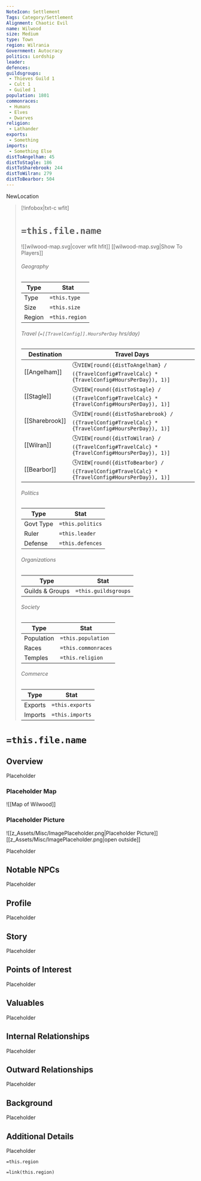```yaml
---
NoteIcon: Settlement
Tags: Category/Settlement
Alignment: Chaotic Evil
name: Wilwood
size: Medium
type: Town
region: Wilrania
Government: Autocracy
politics: Lordship
leader:
defences:
guildsgroups:
 - Thieves Guild 1
 - Cult 1
 - Guiled 1
population: 1801
commonraces:
 - Humans
 - Elves
 - Dwarves
religion:
 - Lathander
exports: 
 - Something
imports: 
 - Something Else
distToAngelham: 45
distToStagle: 186
distToSharebrook: 244
distToWilran: 279
distToBearbor: 504
---
```


NewLocation


> [!infobox|txt-c wfit]
> # `=this.file.name`
> ![[wilwood-map.svg|cover wfit hfit]]
> [[wilwood-map.svg|Show To Players]]
> ###### Geography
> Type |  Stat |
> ---|---|
> Type | `=this.type` |
> Size | `=this.size` |
> Region | `=this.region` |
> 
> ###### Travel (`=[[TravelConfig]].HoursPerDay` hrs/day)
> Destination |  Travel Days  |
> ---|---|
> [[Angelham]] | 🕓`VIEW[round({distToAngelham} / ({TravelConfig#TravelCalc} * {TravelConfig#HoursPerDay}), 1)]` |
> [[Stagle]] | 🕓`VIEW[round({distToStagle} / ({TravelConfig#TravelCalc} * {TravelConfig#HoursPerDay}), 1)]` |
> [[Sharebrook]] | 🕓`VIEW[round({distToSharebrook} / ({TravelConfig#TravelCalc} * {TravelConfig#HoursPerDay}), 1)]` |
> [[Wilran]] | 🕓`VIEW[round({distToWilran} / ({TravelConfig#TravelCalc} * {TravelConfig#HoursPerDay}), 1)]` |
> [[Bearbor]] | 🕓`VIEW[round({distToBearbor} / ({TravelConfig#TravelCalc} * {TravelConfig#HoursPerDay}), 1)]` |
> 
> ###### Politics
> Type |  Stat |
> ---|---|
> Govt Type | `=this.politics` |
> Ruler | `=this.leader` |
> Defense | `=this.defences` |
> 
> ###### Organizations
> Type |  Stat |
> ---|---|
> Guilds & Groups | `=this.guildsgroups` |
> 
> ###### Society
> Type |  Stat |
> ---|---|
> Population | `=this.population` |
> Races | `=this.commonraces` |
> Temples | `=this.religion`  |
> 
> ###### Commerce
> Type |  Stat |
> ---|---|
> Exports | `=this.exports` |
> Imports | `=this.imports` |


# `=this.file.name`
## Overview
Placeholder

### Placeholder Map

![[Map of Wilwood]]

### Placeholder Picture
![[z_Assets/Misc/ImagePlaceholder.png|Placeholder Picture]]
[[z_Assets/Misc/ImagePlaceholder.png|open outside]]

Placeholder

## Notable NPCs
Placeholder

## Profile
Placeholder

## Story
Placeholder

## Points of Interest
Placeholder

## Valuables
Placeholder

## Internal Relationships
Placeholder

## Outward Relationships
Placeholder

## Background
Placeholder

## Additional Details
Placeholder

`=this.region`


`=link(this.region)`